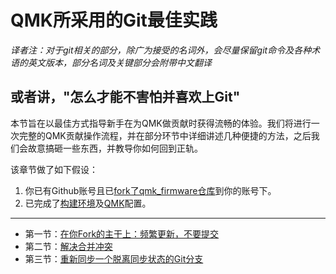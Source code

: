 # QMK所采用的Git最佳实践

<!---
  original document: 0.15.12:docs/newbs_git_best_practices.md 
  git diff 0.15.12 HEAD -- docs/newbs_git_best_practices.md  | cat
-->

*译者注：对于git相关的部分，除广为接受的名词外，会尽量保留git命令及各种术语的英文版本，部分名词及关键部分会附带中文翻译*

## 或者讲，"怎么才能不害怕并喜欢上Git"

本节旨在以最佳方式指导新手在为QMK做贡献时获得流畅的体验。我们将进行一次完整的QMK贡献操作流程，并在部分环节中详细讲述几种便捷的方法，之后我们会故意搞砸一些东西，并教导你如何回到正轨。

该章节做了如下假设：

1. 你已有Github账号且已[fork了qmk_firmware仓库](zh-cn/getting_started_github.md)到你的账号下。
2. 已完成了[构建环境](zh-cn/newbs_getting_started.md#set-up-your-environment)及[QMK](zh-cn/newbs_getting_started.md#set-up-qmk)配置。

---

- 第一节：[在你Fork的主干上：频繁更新，不要提交](zh-cn/newbs_git_using_your_master_branch.md)
- 第二节：[解决合并冲突](zh-cn/newbs_git_resolving_merge_conflicts.md)
- 第三节：[重新同步一个脱离同步状态的Git分支](zh-cn/newbs_git_resynchronize_a_branch.md)
